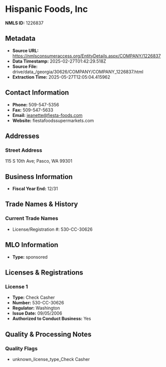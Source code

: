 # Hispanic Foods, Inc

**NMLS ID:** 1226837

## Metadata
- **Source URL:** https://nmlsconsumeraccess.org/EntityDetails.aspx/COMPANY/1226837
- **Data Timestamp:** 2025-02-27T01:42:29.518Z
- **Source File:** drive/data_/georgia/30626/COMPANY/COMPANY_1226837.html
- **Extraction Time:** 2025-05-27T12:05:04.415962

## Contact Information
- **Phone:** 509-547-5356
- **Fax:** 509-547-5633
- **Email:** jeanette@fiesta-foods.com
- **Website:** fiestafoodssupermarkets.com

## Addresses
### Street Address
115 S 10th Ave; Pasco, WA 99301

## Business Information
- **Fiscal Year End:** 12/31

## Trade Names & History
### Current Trade Names
- License/Registration #: 530-CC-30626

## MLO Information
- **Type:** sponsored

## Licenses & Registrations

### License 1
- **Type:** Check Casher
- **Number:** 530-CC-30626
- **Regulator:** Washington
- **Issue Date:** 09/05/2006
- **Authorized to Conduct Business:** Yes

## Quality & Processing Notes
### Quality Flags
- unknown_license_type_Check Casher
